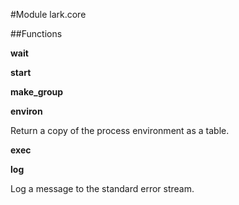 #Module lark.core

##Functions

**wait**

**start**

**make_group**

**environ**

Return a copy of the process environment as a table.

**exec**

**log**

Log a message to the standard error stream.

